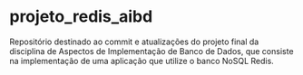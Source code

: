 # projeto_redis_aibd
Repositório destinado ao commit e atualizações do projeto final da disciplina de Aspectos de Implementação de Banco de Dados, que consiste na implementação de uma aplicação que utilize o banco NoSQL Redis.
